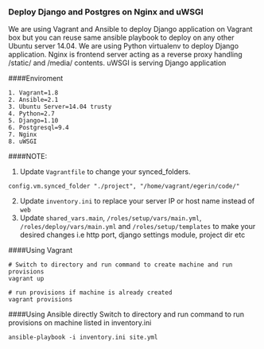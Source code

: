 ### Deploy Django and Postgres on Nginx and uWSGI
We are using Vagrant and Ansible to deploy Django application on Vagrant box but you can reuse same ansible playbook to deploy on any other Ubuntu server 14.04. We are using Python virtualenv to deploy Django application.
Nginx is frontend server acting as a reverse proxy handling /static/ and /media/ contents.
uWSGI is serving Django application


####Enviroment
```
1. Vagrant=1.8
2. Ansible=2.1
3. Ubuntu Server=14.04 trusty
4. Python=2.7
5. Django=1.10
6. Postgresql=9.4
7. Nginx
8. uWSGI
```

####NOTE:
1. Update `Vagrantfile` to change your synced_folders.
```
config.vm.synced_folder "./project", "/home/vagrant/egerin/code/"
```
2. Update `inventory.ini` to replace your server IP or host name instead of `web`
3. Update `shared_vars.main`, `/roles/setup/vars/main.yml`, `/roles/deploy/vars/main.yml` and `/roles/setup/templates` to make your desired changes i.e http port, django settings module, project dir etc


####Using Vagrant
```
# Switch to directory and run command to create machine and run provisions
vagrant up

# run provisions if machine is already created
vagrant provisions

```


####Using Ansible directly
Switch to directory and run command to run provisions on machine listed in inventory.ini
```
ansible-playbook -i inventory.ini site.yml
```
